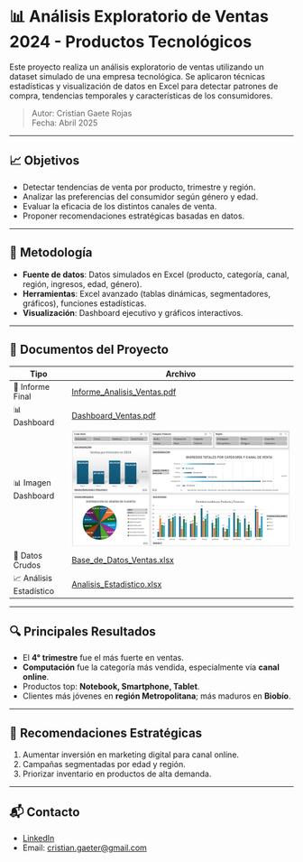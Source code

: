 # 📊 Análisis Exploratorio de Ventas 2024 - Productos Tecnológicos

Este proyecto realiza un análisis exploratorio de ventas utilizando un dataset simulado de una empresa tecnológica. Se aplicaron técnicas estadísticas y visualización de datos en Excel para detectar patrones de compra, tendencias temporales y características de los consumidores.

> Autor: Cristian Gaete Rojas  
> Fecha: Abril 2025

---

## 📈 Objetivos

- Detectar tendencias de venta por producto, trimestre y región.
- Analizar las preferencias del consumidor según género y edad.
- Evaluar la eficacia de los distintos canales de venta.
- Proponer recomendaciones estratégicas basadas en datos.

---

## 🧪 Metodología

- **Fuente de datos**: Datos simulados en Excel (producto, categoría, canal, región, ingresos, edad, género).
- **Herramientas**: Excel avanzado (tablas dinámicas, segmentadores, gráficos), funciones estadísticas.
- **Visualización**: Dashboard ejecutivo y gráficos interactivos.

---

## 🧾 Documentos del Proyecto

| Tipo         | Archivo                                  |
|--------------|-------------------------------------------|
| 📄 Informe Final    | [Informe_Analisis_Ventas.pdf](./Informe_Analisis_Ventas.pdf) |
| 📊 Dashboard       | [Dashboard_Ventas.pdf](./Dashboard_Ventas.pdf) |
| 📊 Imagen Dashboard| ![Dashboard](./Dashboard.png)       |
| 📁 Datos Crudos     | [Base_de_Datos_Ventas.xlsx](./Base_de_Datos_Ventas.xlsx) |
| 📈 Análisis Estadístico | [Analisis_Estadistico.xlsx](./Analisis_Estadistico.xlsx) |

---

## 🔍 Principales Resultados

- El **4° trimestre** fue el más fuerte en ventas.
- **Computación** fue la categoría más vendida, especialmente vía **canal online**.
- Productos top: **Notebook, Smartphone, Tablet**.
- Clientes más jóvenes en **región Metropolitana**; más maduros en **Biobío**.

---

## 📢 Recomendaciones Estratégicas

1. Aumentar inversión en marketing digital para canal online.
2. Campañas segmentadas por edad y región.
3. Priorizar inventario en productos de alta demanda.

---

## 📬 Contacto

- [LinkedIn](https://www.linkedin.com/in/cgaeter)
- Email: cristian.gaeter@gmail.com
